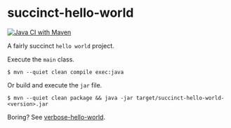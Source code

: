 # succinct-hello-world

[![Java CI with Maven](https://github.com/jinahya/succinct-hello-world/actions/workflows/maven.yml/badge.svg)](https://github.com/jinahya/succinct-hello-world/actions/workflows/maven.yml)

A fairly succinct `hello world` project.

Execute the `main` class.

```commandline
$ mvn --quiet clean compile exec:java
```

Or build and execute the `jar` file.

```commandline
$ mvn --quiet clean package && java -jar target/succinct-hello-world-<version>.jar
```

Boring? See [verbose-hello-world](https://github.com/jinahya/verbose-hello-world).
